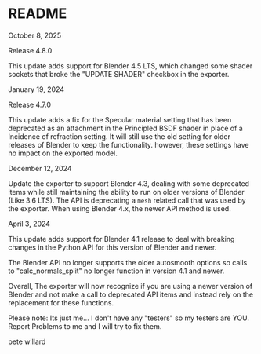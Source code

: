 # README

October 8, 2025

Release 4.8.0

This update adds support for Blender 4.5 LTS, which changed some shader sockets that broke the "UPDATE SHADER" checkbox in the exporter.

January 19, 2024

Release 4.7.0

This update adds a fix for the Specular material setting that has been deprecated as an attachment in the Principled BSDF shader in place of a Incidence of refraction setting. It will still use the old setting for older releases of Blender to keep the functionality. however, these settings have no impact on the exported model.

December 12, 2024

Update the exporter to support Blender 4.3, dealing with some deprecated items while still maintaining the ability to run on older versions of Blender (Like 3.6 LTS). The API is deprecating a `mesh` related call that was used by the exporter. When using Blender 4.x, the newer API method is used.

April 3, 2024

This update adds support for Blender 4.1 release to deal with breaking changes in the Python API for this version of Blender and newer.
	
The Blender API no longer supports the older autosmooth options so calls to "calc_normals_split" no longer function in version 4.1 and newer.

Overall, The exporter will now recognize if you are using a newer version of Blender and not make a call to deprecated API items and instead rely on the replacement for these functions.

Please note:  Its just me... I don't have any "testers" so my testers are YOU.  Report Problems to me and I will try to fix them.

pete willard
